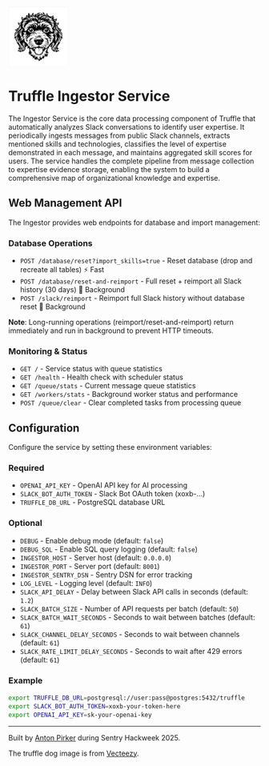 <img src="assets/dog-small.jpg" alt="Truffle Logo" width="120">

# Truffle Ingestor Service

The Ingestor Service is the core data processing component of Truffle that automatically analyzes Slack conversations to identify user expertise. It periodically ingests messages from public Slack channels, extracts mentioned skills and technologies, classifies the level of expertise demonstrated in each message, and maintains aggregated skill scores for users. The service handles the complete pipeline from message collection to expertise evidence storage, enabling the system to build a comprehensive map of organizational knowledge and expertise.

## Web Management API

The Ingestor provides web endpoints for database and import management:

### Database Operations
- `POST /database/reset?import_skills=true` - Reset database (drop and recreate all tables) ⚡ Fast
- `POST /database/reset-and-reimport` - Full reset + reimport all Slack history (30 days) 🔄 Background
- `POST /slack/reimport` - Reimport full Slack history without database reset 🔄 Background

**Note**: Long-running operations (reimport/reset-and-reimport) return immediately and run in background to prevent HTTP timeouts.

### Monitoring & Status
- `GET /` - Service status with queue statistics
- `GET /health` - Health check with scheduler status
- `GET /queue/stats` - Current message queue statistics
- `GET /workers/stats` - Background worker status and performance
- `POST /queue/clear` - Clear completed tasks from processing queue

## Configuration

Configure the service by setting these environment variables:

### Required
- `OPENAI_API_KEY` - OpenAI API key for AI processing
- `SLACK_BOT_AUTH_TOKEN` - Slack Bot OAuth token (xoxb-...)
- `TRUFFLE_DB_URL` - PostgreSQL database URL

### Optional
- `DEBUG` - Enable debug mode (default: `false`)
- `DEBUG_SQL` - Enable SQL query logging (default: `false`)
- `INGESTOR_HOST` - Server host (default: `0.0.0.0`)
- `INGESTOR_PORT` - Server port (default: `8001`)
- `INGESTOR_SENTRY_DSN` - Sentry DSN for error tracking
- `LOG_LEVEL` - Logging level (default: `INFO`)
- `SLACK_API_DELAY` - Delay between Slack API calls in seconds (default: `1.2`)
- `SLACK_BATCH_SIZE` - Number of API requests per batch (default: `50`)
- `SLACK_BATCH_WAIT_SECONDS` - Seconds to wait between batches (default: `61`)
- `SLACK_CHANNEL_DELAY_SECONDS` - Seconds to wait between channels (default: `61`)
- `SLACK_RATE_LIMIT_DELAY_SECONDS` - Seconds to wait after 429 errors (default: `61`)

### Example
```bash
export TRUFFLE_DB_URL=postgresql://user:pass@postgres:5432/truffle
export SLACK_BOT_AUTH_TOKEN=xoxb-your-token-here
export OPENAI_API_KEY=sk-your-openai-key


```

---
Built by [Anton Pirker](https://github.com/antonpirker) during Sentry Hackweek 2025.

The truffle dog image is from [Vecteezy](https://www.vecteezy.com).
